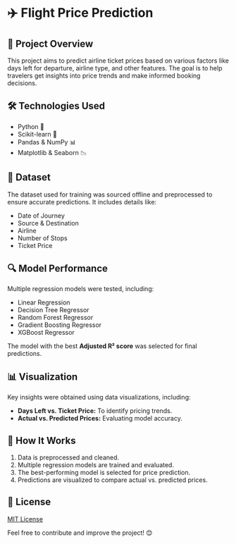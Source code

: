 # ✈️ Flight Price Prediction  

## 📌 Project Overview  
This project aims to predict airline ticket prices based on various factors like days left for departure, airline type, and other features. The goal is to help travelers get insights into price trends and make informed booking decisions.  

## 🛠️ Technologies Used  
- Python 🐍  
- Scikit-learn 🤖  
- Pandas & NumPy 📊  
- Matplotlib & Seaborn 📉  

## 📂 Dataset  
The dataset used for training was sourced offline and preprocessed to ensure accurate predictions. It includes details like:  
- Date of Journey  
- Source & Destination  
- Airline  
- Number of Stops  
- Ticket Price  

## 🔍 Model Performance  
Multiple regression models were tested, including:  
- Linear Regression  
- Decision Tree Regressor  
- Random Forest Regressor  
- Gradient Boosting Regressor  
- XGBoost Regressor  

The model with the best **Adjusted R² score** was selected for final predictions.  

## 📊 Visualization  
Key insights were obtained using data visualizations, including:  
- **Days Left vs. Ticket Price:** To identify pricing trends.  
- **Actual vs. Predicted Prices:** Evaluating model accuracy.  

## 🚀 How It Works  
1. Data is preprocessed and cleaned.  
2. Multiple regression models are trained and evaluated.  
3. The best-performing model is selected for price prediction.  
4. Predictions are visualized to compare actual vs. predicted prices.  

## 📜 License  
[MIT License](LICENSE)  

Feel free to contribute and improve the project! 😊  
